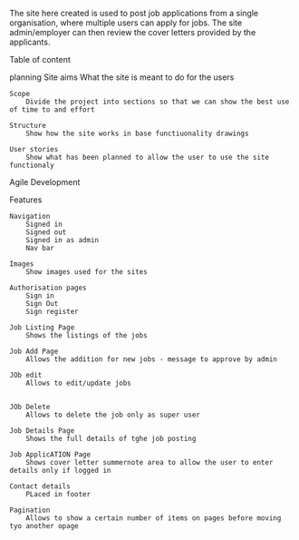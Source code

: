 The site here created is used to post job applications from a single organisation, where multiple users can apply for jobs. The site admin/employer can then review the cover letters provided by the applicants. 


Table of content

planning
    Site aims
        What the site is meant to do for the users 
    
    Scope
        Divide the project into sections so that we can show the best use of time to and effort 
    
    Structure
        Show how the site works in base functiuonality drawings

    User stories
        Show what has been planned to allow the user to use the site functionaly 

Agile Development


Features

    Navigation
        Signed in
        Signed out
        Signed in as admin
        Nav bar 

    Images
        Show images used for the sites 

    Authorisation pages 
        Sign in 
        Sign Out
        Sign register

    Job Listing Page
        Shows the listings of the jobs

    Job Add Page 
        Allows the addition for new jobs - message to approve by admin 
    
    JOb edit
        Allows to edit/update jobs 


    JOb Delete
        Allows to delete the job only as super user
    
    Job Details Page
        Shows the full details of tghe job posting 

    Job ApplicATION Page
        Shows cover letter summernote area to allow the user to enter details only if logged in 

    Contact details 
        PLaced in footer

    Pagination
        Allows to show a certain number of items on pages before moving tyo another opage
    

    
    
